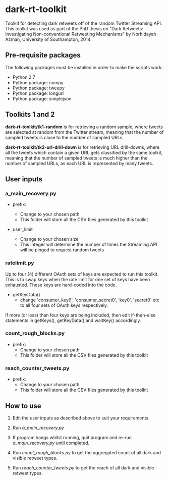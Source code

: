 dark-rt-toolkit
===============

Toolkit for detecting dark retweets off of the random Twitter Streaming API. This toolkit was used as part of the PhD thesis on "Dark Retweets: Investigating Non-conventional Retweeting Mechanisms" by Norhidayah Azman, University of Southampton, 2014.


## Pre-requisite packages

The following packages must be installed in order to make the scripts work:

- Python 2.7
- Python package: numpy
- Python package: tweepy
- Python package: longurl
- Python package: simplejson


## Toolkits 1 and 2

**dark-rt-toolkit/tk1-random** is for retrieving a random sample, where tweets are selected at random from the Twitter stream, meaning that the number of sampled tweets is close to the number of sampled URLs.

**dark-rt-toolkit/tk2-url-drill-down** is for retrieving URL drill-downs, where all the tweets which contain a given URL gets classified by the same toolkit, meaning that the number of sampled tweets is much higher than the number of sampled URLs, as each URL is represented by many tweets.


## User inputs

### a_main_recovery.py

- prefix: 
  - Change to your chosen path
  - This folder will store all the CSV files generated by this toolkit

- user_limit
  - Change to your chosen size
  - This integer will determine the number of times the Streaming API will be pinged to request random tweets


### ratelimit.py

Up to four (4) different OAuth sets of keys are expected to run this toolkit. This is to swap keys when the rate limit for one set of keys have been exhausted. These keys are hard-coded into the code.

- getKeyData()
  - change 'consumer_key0', 'consumer_secret0', 'key0', 'secret0' etc to all four sets of OAuth keys respectively.

If more (or less) than four keys are being included, then edit if-then-else statements in getKeys(), getKeyData() and waitKey() accordingly.


### count_rough_blocks.py

- prefix: 
  - Change to your chosen path
  - This folder will store all the CSV files generated by this toolkit


### reach_counter_tweets.py

- prefix: 
  - Change to your chosen path
  - This folder will store all the CSV files generated by this toolkit


## How to use

1) Edit the user inputs as described above to suit your requirements.

2) Run *a_main_recovery.py*

3) If program hangs whilst running, quit program and re-run *a_main_recovery.py* until completed.

4) Run *count_rough_blocks.py* to get the aggregated count of all dark and visible retweet types.

5) Run *reach_counter_tweets.py* to get the reach of all dark and visible retweet types.